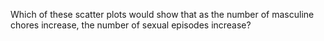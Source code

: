 Which of these scatter plots would show that as the number of masculine chores
increase, the number of sexual episodes increase?
